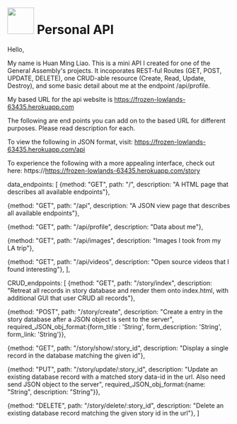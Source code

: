 # <img src="https://cloud.githubusercontent.com/assets/7833470/10423298/ea833a68-7079-11e5-84f8-0a925ab96893.png" width="60"> Personal API

Hello,

My name is Huan Ming Liao. This is a mini API I created for one of the General Assembly's projects. It incoporates REST-ful Routes (GET, POST, UPDATE, DELETE), one CRUD-able resource (Create, Read, Update, Destroy), and some basic detail about me at the endpoint /api/profile.

My based URL for the api website is https://frozen-lowlands-63435.herokuapp.com

The following are end points you can add on to the based URL for different purposes. Please read description for each. 

To view the following in JSON format, visit: 
https://frozen-lowlands-63435.herokuapp.com/api

To experience the following with a more appealing interface, check out here: https://https://frozen-lowlands-63435.herokuapp.com/story

data_endpoints: [
  {method: "GET", path: "/", description: "A HTML page that describes all available endpoints"},

  {method: "GET", path: "/api", description: "A JSON view page that describes all available endpoints"},

  {method: "GET", path: "/api/profile", description: "Data about me"}, 

  {method: "GET", path: "/api/images", description: "Images I took from my LA trip"},

  {method: "GET", path: "/api/videos", description: "Open source videos that I found interesting"},
],

CRUD_endppoints: [
  {method: "GET", path: "/story/index", description: "Retreat all records in story database and render them onto index.html, with additional GUI that user CRUD all records"},

  {method: "POST", path: "/story/create", description: "Create a entry in the story database after a JSON object is sent to the server", required_JSON_obj_format:{form_title : 'String', form_description: 'String', form_link: 'String'}},

  {method: "GET", path: "/story/show/:story_id", description: "Display a single record in the database matching the given id"},

  {method: "PUT", path: "/story/update/:story_id", description: "Update an existing database record with a matched story data-id in the url. Also need send JSON object to the server", required_JSON_obj_format:{name: "String", description: "String"}},

  {method: "DELETE", path: "/story/delete/:story_id", description: "Delete an existing database record matching the given story id in the url"},
]